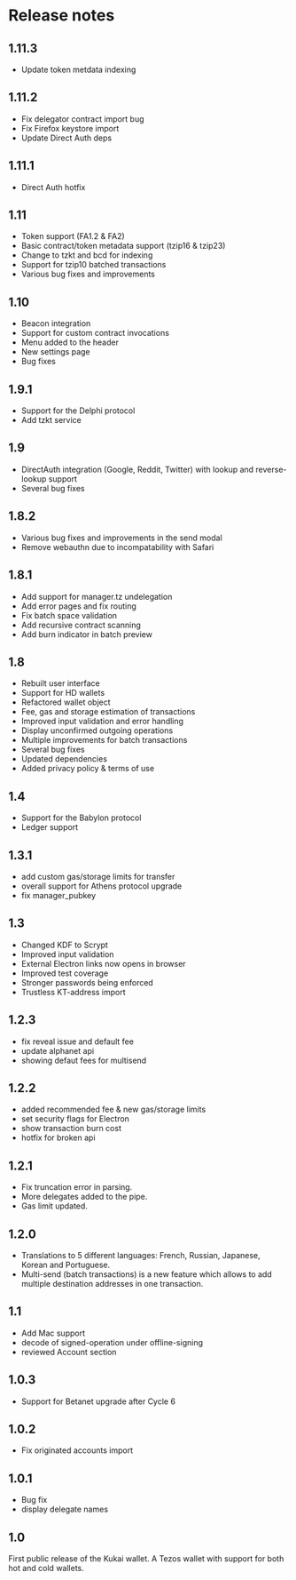 # Release notes
## 1.11.3
* Update token metdata indexing
## 1.11.2
* Fix delegator contract import bug
* Fix Firefox keystore import
* Update Direct Auth deps
## 1.11.1
* Direct Auth hotfix
## 1.11
* Token support (FA1.2 & FA2)
* Basic contract/token metadata support (tzip16 & tzip23)
* Change to tzkt and bcd for indexing
* Support for tzip10 batched transactions
* Various bug fixes and improvements
## 1.10
* Beacon integration
* Support for custom contract invocations
* Menu added to the header
* New settings page
* Bug fixes
## 1.9.1
* Support for the Delphi protocol
* Add tzkt service
## 1.9
* DirectAuth integration (Google, Reddit, Twitter) with lookup and reverse-lookup support
* Several bug fixes
## 1.8.2
* Various bug fixes and improvements in the send modal
* Remove webauthn due to incompatability with Safari
## 1.8.1
* Add support for manager.tz undelegation
* Add error pages and fix routing
* Fix batch space validation
* Add recursive contract scanning
* Add burn indicator in batch preview
## 1.8
* Rebuilt user interface
* Support for HD wallets
* Refactored wallet object
* Fee, gas and storage estimation of transactions
* Improved input validation and error handling
* Display unconfirmed outgoing operations
* Multiple improvements for batch transactions
* Several bug fixes
* Updated dependencies
* Added privacy policy & terms of use
## 1.4
* Support for the Babylon protocol
* Ledger support
## 1.3.1
* add custom gas/storage limits for transfer
* overall support for Athens protocol upgrade
* fix manager_pubkey
## 1.3
* Changed KDF to Scrypt
* Improved input validation
* External Electron links now opens in browser
* Improved test coverage
* Stronger passwords being enforced
* Trustless KT-address import
## 1.2.3
* fix reveal issue and default fee
* update alphanet api
* showing defaut fees for multisend
## 1.2.2
* added recommended fee & new gas/storage limits
* set security flags for Electron
* show transaction burn cost
* hotfix for broken api
## 1.2.1
* Fix truncation error in parsing.
* More delegates added to the pipe.
* Gas limit updated.
## 1.2.0
* Translations to 5 different languages: French, Russian, Japanese, Korean and Portuguese.
* Multi-send (batch transactions) is a new feature which allows to add multiple destination addresses in one transaction.
## 1.1
* Add Mac support
* decode of signed-operation under offline-signing
* reviewed Account section
## 1.0.3
* Support for Betanet upgrade after Cycle 6
## 1.0.2
* Fix originated accounts import
## 1.0.1
* Bug fix
* display delegate names
## 1.0
First public release of the Kukai wallet. A Tezos wallet with support for both hot and cold wallets.